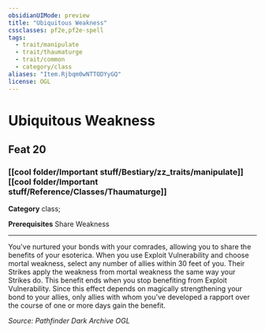 ```yaml
---
obsidianUIMode: preview
title: "Ubiquitous Weakness"
cssclasses: pf2e,pf2e-spell
tags:
  - trait/manipulate
  - trait/thaumaturge
  - trait/common
  - category/class
aliases: "Item.Rjbqm0wNTTODYyGQ"
license: OGL
---
```

# Ubiquitous Weakness
## Feat 20
### [[cool folder/Important stuff/Bestiary/zz_traits/manipulate]][[cool folder/Important stuff/Reference/Classes/Thaumaturge]]

**Category** class; 



**Prerequisites** Share Weakness
* * *
You've nurtured your bonds with your comrades, allowing you to share the benefits of your esoterica. When you use Exploit Vulnerability and choose mortal weakness, select any number of allies within 30 feet of you. Their Strikes apply the weakness from mortal weakness the same way your Strikes do. This benefit ends when you stop benefiting from Exploit Vulnerability. Since this effect depends on magically strengthening your bond to your allies, only allies with whom you've developed a rapport over the course of one or more days gain the benefit.

*Source: Pathfinder Dark Archive*
*OGL*